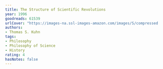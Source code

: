 ```yaml
---
title: The Structure of Scientific Revolutions
year: 1996
goodreads: 61539
urlCover: "https://images-na.ssl-images-amazon.com/images/S/compressed.photo.goodreads.com/books/1396422530i/61539.jpg"
authors:
- Thomas S. Kuhn
tags:
- Philosophy
- Philosophy of Science
- History
rating: 4
hasNotes: false
---
```

